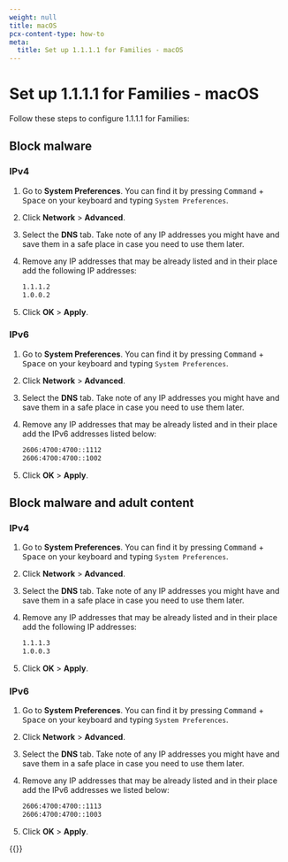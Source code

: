 ```yaml
---
weight: null
title: macOS
pcx-content-type: how-to
meta:
  title: Set up 1.1.1.1 for Families - macOS
---
```


# Set up 1.1.1.1 for Families - macOS

Follow these steps to configure 1.1.1.1 for Families:

## Block malware

### IPv4

1.  Go to **System Preferences**. You can find it by pressing <kbd>Command</kbd> + <kbd>Space</kbd> on your keyboard and typing `System Preferences`.

2.  Click **Network** > **Advanced**.

3.  Select the **DNS** tab. Take note of any IP addresses you might have and save them in a safe place in case you need to use them later.

4.  Remove any IP addresses that may be already listed and in their place add the following IP addresses:

    ```txt
    1.1.1.2
    1.0.0.2
    ```

5.  Click **OK** > **Apply**.

### IPv6

1.  Go to **System Preferences**. You can find it by pressing <kbd>Command</kbd> + <kbd>Space</kbd> on your keyboard and typing `System Preferences`.

2.  Click **Network** > **Advanced**.

3.  Select the **DNS** tab. Take note of any IP addresses you might have and save them in a safe place in case you need to use them later.

4.  Remove any IP addresses that may be already listed and in their place add the IPv6 addresses listed below:

    ```txt
    2606:4700:4700::1112
    2606:4700:4700::1002
    ```

5.  Click **OK** > **Apply**.

## Block malware and adult content

### IPv4

1.  Go to **System Preferences**. You can find it by pressing <kbd>Command</kbd> + <kbd>Space</kbd> on your keyboard and typing `System Preferences`.

2.  Click **Network** > **Advanced**.

3.  Select the **DNS** tab. Take note of any IP addresses you might have and save them in a safe place in case you need to use them later.

4.  Remove any IP addresses that may be already listed and in their place add the following IP addresses:

    ```txt
    1.1.1.3
    1.0.0.3
    ```

5.  Click **OK** > **Apply**.

### IPv6

1.  Go to **System Preferences**. You can find it by pressing <kbd>Command</kbd> + <kbd>Space</kbd> on your keyboard and typing `System Preferences`.

2.  Click **Network** > **Advanced**.

3.  Select the **DNS** tab. Take note of any IP addresses you might have and save them in a safe place in case you need to use them later.

4.  Remove any IP addresses that may be already listed and in their place add the IPv6 addresses we listed below:

    ```txt
    2606:4700:4700::1113
    2606:4700:4700::1003
    ```

5.  Click **OK** > **Apply**.

{{<render file="_captive-portals.md">}}
